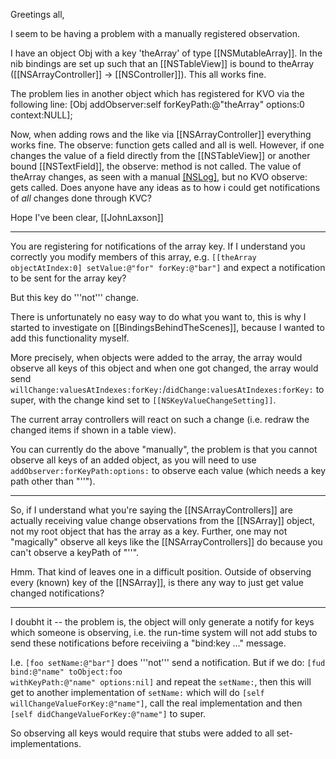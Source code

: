 Greetings all,

I seem to be having a problem with a manually registered observation.

I have an object Obj with a key 'theArray' of type [[NSMutableArray]].  In the nib bindings are set up such that an [[NSTableView]] is bound to theArray ([[NSArrayController]] -> [[NSController]]).  This all works fine.  

The problem lies in another object which has registered for KVO via the following line:
[Obj addObserver:self forKeyPath:@"theArray" options:0 context:NULL];

Now, when adding rows and the like via [[NSArrayController]] everything works fine.  The observe: function gets called and all is well.  However, if one changes the value of a field directly from the [[NSTableView]] or another bound [[NSTextField]], the observe: method is not called.  The value of theArray changes, as seen with a manual [[NSLog]](), but no KVO observe: gets called.  Does anyone have any ideas as to how i could get notifications of _all_ changes done through KVC?

Hope I've been clear,
[[JohnLaxson]]

----

You are registering for notifications of the array key. If I understand you correctly you modify members of this array, e.g. <code>[[theArray objectAtIndex:0] setValue:@"for" forKey:@"bar"]</code> and expect a notification to be sent for the array key?

But this key do '''not''' change.

There is unfortunately no easy way to do what you want to, this is why I started to investigate on [[BindingsBehindTheScenes]], because I wanted to add this functionality myself.

More precisely, when objects were added to the array, the array would observe all keys of this object and when one got changed, the array would send <code>willChange:valuesAtIndexes:forKey:</code>/<code>didChange:valuesAtIndexes:forKey:</code> to super, with the change kind set to <code>[[NSKeyValueChangeSetting]]</code>.

The current array controllers will react on such a change (i.e. redraw the changed items if shown in a table view).

You can currently do the above "manually", the problem is that you cannot observe all keys of an added object, as you will need to use <code>addObserver:forKeyPath:options:</code> to observe each value (which needs a key path other than "''").

----

So, if I understand what you're saying the [[NSArrayControllers]] are actually receiving value change observations from the [[NSArray]] object, not my root object that has the array as a key.  Further, one may not "magically" observe all keys like the [[NSArrayControllers]] do because you can't observe a keyPath of "''".

Hmm.  That kind of leaves one in a difficult position.  Outside of observing every (known) key of the [[NSArray]], is there any way to just get value changed notifications?

----

I doubht it -- the problem is, the object will only generate a notify for keys which someone is observing, i.e. the run-time system will not add stubs to send these notifications before receiviing a "bind:key ..." message.

I.e. <code>[foo setName:@"bar"]</code> does '''not''' send a notification. But if we do:
<code>[fud bind:@"name" toObject:foo withKeyPath:@"name" options:nil]</code> and repeat the <code>setName:</code>, then this will get to another implementation of <code>setName:</code> which will do <code>[self willChangeValueForKey:@"name"]</code>, call the real implementation and then <code>[self didChangeValueForKey:@"name"]</code> to super.

So observing all keys would require that stubs were added to all set-implementations.